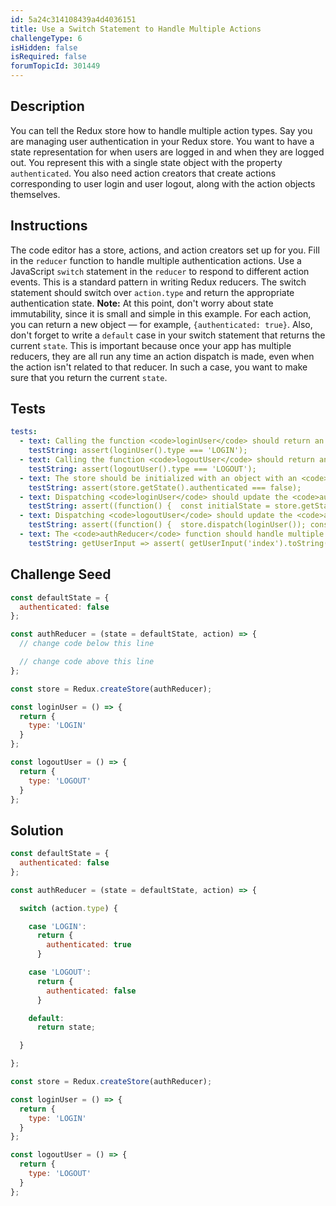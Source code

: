 ```yaml
---
id: 5a24c314108439a4d4036151
title: Use a Switch Statement to Handle Multiple Actions
challengeType: 6
isHidden: false
isRequired: false
forumTopicId: 301449
---
```


## Description
<section id='description'>
You can tell the Redux store how to handle multiple action types. Say you are managing user authentication in your Redux store. You want to have a state representation for when users are logged in and when they are logged out. You represent this with a single state object with the property <code>authenticated</code>. You also need action creators that create actions corresponding to user login and user logout, along with the action objects themselves.
</section>

## Instructions
<section id='instructions'>
The code editor has a store, actions, and action creators set up for you. Fill in the <code>reducer</code> function to handle multiple authentication actions. Use a JavaScript <code>switch</code> statement in the <code>reducer</code> to respond to different action events. This is a standard pattern in writing Redux reducers. The switch statement should switch over <code>action.type</code> and return the appropriate authentication state.
<strong>Note:</strong>&nbsp;At this point, don't worry about state immutability, since it is small and simple in this example. For each action, you can return a new object &mdash; for example, <code>{authenticated: true}</code>. Also, don't forget to write a <code>default</code> case in your switch statement that returns the current <code>state</code>. This is important because once your app has multiple reducers, they are all run any time an action dispatch is made, even when the action isn't related to that reducer. In such a case, you want to make sure that you return the current <code>state</code>.
</section>

## Tests
<section id='tests'>

```yml
tests:
  - text: Calling the function <code>loginUser</code> should return an object with type property set to the string <code>LOGIN</code>.
    testString: assert(loginUser().type === 'LOGIN');
  - text: Calling the function <code>logoutUser</code> should return an object with type property set to the string <code>LOGOUT</code>.
    testString: assert(logoutUser().type === 'LOGOUT');
  - text: The store should be initialized with an object with an <code>authenticated</code> property set to <code>false</code>.
    testString: assert(store.getState().authenticated === false);
  - text: Dispatching <code>loginUser</code> should update the <code>authenticated</code> property in the store state to <code>true</code>.
    testString: assert((function() {  const initialState = store.getState(); store.dispatch(loginUser()); const afterLogin = store.getState(); return initialState.authenticated === false && afterLogin.authenticated === true })());
  - text: Dispatching <code>logoutUser</code> should update the <code>authenticated</code> property in the store state to <code>false</code>.
    testString: assert((function() {  store.dispatch(loginUser()); const loggedIn = store.getState(); store.dispatch(logoutUser()); const afterLogout = store.getState(); return loggedIn.authenticated === true && afterLogout.authenticated === false  })());
  - text: The <code>authReducer</code> function should handle multiple action types with a <code>switch</code> statement.
    testString: getUserInput => assert( getUserInput('index').toString().includes('switch') && getUserInput('index').toString().includes('case') && getUserInput('index').toString().includes('default'));

```

</section>

## Challenge Seed
<section id='challengeSeed'>

<div id='js-seed'>

```js
const defaultState = {
  authenticated: false
};

const authReducer = (state = defaultState, action) => {
  // change code below this line

  // change code above this line
};

const store = Redux.createStore(authReducer);

const loginUser = () => {
  return {
    type: 'LOGIN'
  }
};

const logoutUser = () => {
  return {
    type: 'LOGOUT'
  }
};
```

</div>



</section>

## Solution
<section id='solution'>


```js
const defaultState = {
  authenticated: false
};

const authReducer = (state = defaultState, action) => {

  switch (action.type) {

    case 'LOGIN':
      return {
        authenticated: true
      }

    case 'LOGOUT':
      return {
        authenticated: false
      }

    default:
      return state;

  }

};

const store = Redux.createStore(authReducer);

const loginUser = () => {
  return {
    type: 'LOGIN'
  }
};

const logoutUser = () => {
  return {
    type: 'LOGOUT'
  }
};
```

</section>
